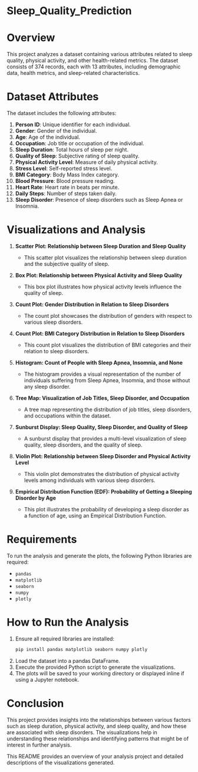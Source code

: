 # Sleep_Quality_Prediction


# Overview
This project analyzes a dataset containing various attributes related to sleep quality, physical activity, and other health-related metrics. The dataset consists of 374 records, each with 13 attributes, including demographic data, health metrics, and sleep-related characteristics.

# Dataset Attributes
The dataset includes the following attributes:
1. **Person ID**: Unique identifier for each individual.
2. **Gender**: Gender of the individual.
3. **Age**: Age of the individual.
4. **Occupation**: Job title or occupation of the individual.
5. **Sleep Duration**: Total hours of sleep per night.
6. **Quality of Sleep**: Subjective rating of sleep quality.
7. **Physical Activity Level**: Measure of daily physical activity.
8. **Stress Level**: Self-reported stress level.
9. **BMI Category**: Body Mass Index category.
10. **Blood Pressure**: Blood pressure reading.
11. **Heart Rate**: Heart rate in beats per minute.
12. **Daily Steps**: Number of steps taken daily.
13. **Sleep Disorder**: Presence of sleep disorders such as Sleep Apnea or Insomnia.

# Visualizations and Analysis

1. **Scatter Plot: Relationship between Sleep Duration and Sleep Quality**
   - This scatter plot visualizes the relationship between sleep duration and the subjective quality of sleep.

2. **Box Plot: Relationship between Physical Activity and Sleep Quality**
   - This box plot illustrates how physical activity levels influence the quality of sleep.

3. **Count Plot: Gender Distribution in Relation to Sleep Disorders**
   - The count plot showcases the distribution of genders with respect to various sleep disorders.

4. **Count Plot: BMI Category Distribution in Relation to Sleep Disorders**
   - This count plot visualizes the distribution of BMI categories and their relation to sleep disorders.

5. **Histogram: Count of People with Sleep Apnea, Insomnia, and None**
   - The histogram provides a visual representation of the number of individuals suffering from Sleep Apnea, Insomnia, and those without any sleep disorder.

6. **Tree Map: Visualization of Job Titles, Sleep Disorder, and Occupation**
   - A tree map representing the distribution of job titles, sleep disorders, and occupations within the dataset.

7. **Sunburst Display: Sleep Quality, Sleep Disorder, and Quality of Sleep**
   - A sunburst display that provides a multi-level visualization of sleep quality, sleep disorders, and the quality of sleep.

8. **Violin Plot: Relationship between Sleep Disorder and Physical Activity Level**
   - This violin plot demonstrates the distribution of physical activity levels among individuals with various sleep disorders.

9. **Empirical Distribution Function (EDF): Probability of Getting a Sleeping Disorder by Age**
   - This plot illustrates the probability of developing a sleep disorder as a function of age, using an Empirical Distribution Function.

# Requirements
To run the analysis and generate the plots, the following Python libraries are required:
- `pandas`
- `matplotlib`
- `seaborn`
- `numpy`
- `plotly`

# How to Run the Analysis
1. Ensure all required libraries are installed:
   ```bash
   pip install pandas matplotlib seaborn numpy plotly
   ```
2. Load the dataset into a pandas DataFrame.
3. Execute the provided Python script to generate the visualizations.
4. The plots will be saved to your working directory or displayed inline if using a Jupyter notebook.

# Conclusion
This project provides insights into the relationships between various factors such as sleep duration, physical activity, and sleep quality, and how these are associated with sleep disorders. The visualizations help in understanding these relationships and identifying patterns that might be of interest in further analysis.

This README provides an overview of your analysis project and detailed descriptions of the visualizations generated.
